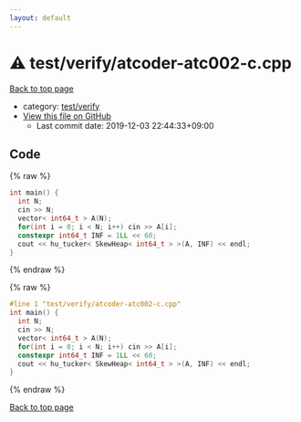 ```yaml
---
layout: default
---
```


<!-- mathjax config similar to math.stackexchange -->
<script type="text/javascript" async
  src="https://cdnjs.cloudflare.com/ajax/libs/mathjax/2.7.5/MathJax.js?config=TeX-MML-AM_CHTML">
</script>
<script type="text/x-mathjax-config">
  MathJax.Hub.Config({
    TeX: { equationNumbers: { autoNumber: "AMS" }},
    tex2jax: {
      inlineMath: [ ['$','$'] ],
      processEscapes: true
    },
    "HTML-CSS": { matchFontHeight: false },
    displayAlign: "left",
    displayIndent: "2em"
  });
</script>

<script type="text/javascript" src="https://cdnjs.cloudflare.com/ajax/libs/jquery/3.4.1/jquery.min.js"></script>
<script src="https://cdn.jsdelivr.net/npm/jquery-balloon-js@1.1.2/jquery.balloon.min.js" integrity="sha256-ZEYs9VrgAeNuPvs15E39OsyOJaIkXEEt10fzxJ20+2I=" crossorigin="anonymous"></script>
<script type="text/javascript" src="../../../assets/js/copy-button.js"></script>
<link rel="stylesheet" href="../../../assets/css/copy-button.css" />


# :warning: test/verify/atcoder-atc002-c.cpp

<a href="../../../index.html">Back to top page</a>

* category: <a href="../../../index.html#5a4423c79a88aeb6104a40a645f9430c">test/verify</a>
* <a href="{{ site.github.repository_url }}/blob/master/test/verify/atcoder-atc002-c.cpp">View this file on GitHub</a>
    - Last commit date: 2019-12-03 22:44:33+09:00




## Code

<a id="unbundled"></a>
{% raw %}
```cpp
int main() {
  int N;
  cin >> N;
  vector< int64_t > A(N);
  for(int i = 0; i < N; i++) cin >> A[i];
  constexpr int64_t INF = 1LL << 60;
  cout << hu_tucker< SkewHeap< int64_t > >(A, INF) << endl;
}

```
{% endraw %}

<a id="bundled"></a>
{% raw %}
```cpp
#line 1 "test/verify/atcoder-atc002-c.cpp"
int main() {
  int N;
  cin >> N;
  vector< int64_t > A(N);
  for(int i = 0; i < N; i++) cin >> A[i];
  constexpr int64_t INF = 1LL << 60;
  cout << hu_tucker< SkewHeap< int64_t > >(A, INF) << endl;
}

```
{% endraw %}

<a href="../../../index.html">Back to top page</a>

